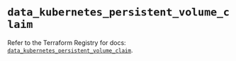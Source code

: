 # `data_kubernetes_persistent_volume_claim`

Refer to the Terraform Registry for docs: [`data_kubernetes_persistent_volume_claim`](https://registry.terraform.io/providers/hashicorp/kubernetes/2.36.0/docs/data-sources/persistent_volume_claim).

